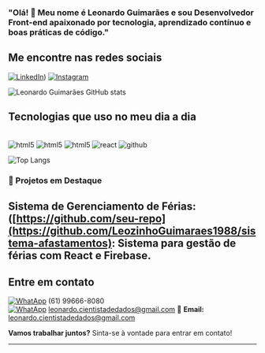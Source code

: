 ### "Olá! 👋 Meu nome é Leonardo Guimarães e sou Desenvolvedor Front-end apaixonado por tecnologia, aprendizado contínuo e boas práticas de código."


## Me encontre nas redes sociais
[![LinkedIn](https://img.shields.io/badge/LinkedIn-0077B5?style=for-the-badge&logo=linkedin&logoColor=white)](https://www.linkedin.com/in/leonardo-guimar%C3%A3es-dev/))
[![Instagram](https://img.shields.io/badge/Instagram-E4405F?style=for-the-badge&logo=instagram&logoColor=white)](https://www.instagram.com/leoguimaraes.oliveira/)

![Leonardo Guimarães GitHub stats](https://github-readme-stats.vercel.app/api?username=LeozinhoGuimaraes1988&show_icons=true&theme=dracula)



## Tecnologias que uso no meu dia a dia

<div style="display: inline-block"></br>
  <img align="center" alt="html5" src="https://img.shields.io/badge/HTML5-E34F26?style=for-the-badge&logo=html5&logoColor=white">
  <img align="center" alt="html5" src="https://img.shields.io/badge/CSS3-1572B6?style=for-the-badge&logo=css3&logoColor=white">
  <img align="center" alt="html5" src=https://img.shields.io/badge/JavaScript-323330?style=for-the-badge&logo=javascript&logoColor=F7DF1E)>
<img align="center" alt="react" src="https://img.shields.io/badge/React-20232A?style=for-the-badge&logo=react&logoColor=61DAFB">
<img align="center" alt="github" src="https://img.shields.io/badge/GitHub-181717?style=for-the-badge&logo=github&logoColor=white">
</div>

<br/>

![Top Langs](https://github-readme-stats.vercel.app/api/top-langs/?username=LeozinhoGuimaraes1988&layout=compact)

### 🚧 Projetos em Destaque  
## Sistema de Gerenciamento de Férias: ([https://github.com/seu-repo](https://github.com/LeozinhoGuimaraes1988/sistema-afastamentos): Sistema para gestão de férias com React e Firebase.  


## Entre em contato

[![WhatApp](https://img.shields.io/badge/WhatsApp-25D366?style=for-the-badge&logo=whatsapp&logoColor=white)]() (61) 99666-8080 <br/>
[![WhatApp](https://img.shields.io/badge/Gmail-D14836?style=for-the-badge&logo=gmail&logoColor=white)]() leonardo.cientistadedados@gmail.com
📧 **Email:** [leonardo.cientistadedados@gmail.com](mailto:leonardo.cientistadedados@gmail.com)  

**Vamos trabalhar juntos?** Sinta-se à vontade para entrar em contato!



---



